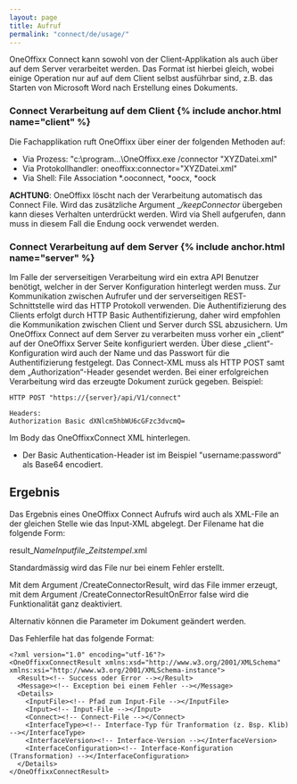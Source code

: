 ```yaml
---
layout: page
title: Aufruf
permalink: "connect/de/usage/"
---
```


OneOffixx Connect kann sowohl von der Client-Applikation als auch über auf dem Server verarbeitet werden. Das Format ist hierbei gleich, wobei einige Operation nur auf auf dem Client selbst ausführbar sind, z.B. das Starten von Microsoft Word nach Erstellung eines Dokuments. 

### Connect Verarbeitung auf dem Client {% include anchor.html name="client" %}

Die Fachapplikation ruft OneOffixx über einer der folgenden Methoden auf:

* Via Prozess: "c:\\program…\OneOffixx.exe /connector "XYZDatei.xml"
* Via Protokollhandler: oneoffixx:connector="XYZDatei.xml"
* Via Shell: File Association *.ooconnect, *oocx, *oock

__ACHTUNG__: OneOffixx löscht nach der Verarbeitung automatisch das Connect File. Wird das zusätzliche Argument __/keepConnector_ übergeben kann dieses Verhalten unterdrückt werden. Wird via Shell aufgerufen, dann muss in diesem Fall die Endung oock verwendet werden.

### Connect Verarbeitung auf dem Server {% include anchor.html name="server" %}

Im Falle der serverseitigen Verarbeitung wird ein extra API Benutzer benötigt, welcher in der Server Konfiguration hinterlegt werden muss.
Zur Kommunikation zwischen Aufrufer und der serverseitigen REST-Schnittstelle wird das HTTP Protokoll verwenden. Die Authentifizierung des Clients erfolgt durch HTTP Basic Authentifizierung, daher wird empfohlen die Kommunikation zwischen Client und Server durch SSL abzusichern.
Um OneOffixx Connect auf dem Server zu verarbeiten muss vorher ein „client“ auf der OneOffixx Server Seite konfiguriert werden. Über diese „client“-Konfiguration wird auch der Name und das Passwort für die Authentifizierung festgelegt.
Das Connect-XML muss als HTTP POST samt dem „Authorization“-Header gesendet werden. Bei einer erfolgreichen Verarbeitung wird das erzeugte Dokument zurück gegeben.
Beispiel: 

    HTTP POST "https://{server}/api/V1/connect"

    Headers: 
    Authorization Basic dXNlcm5hbWU6cGFzc3dvcmQ=

Im Body das OneOffixxConnect XML hinterlegen.

* Der Basic Authentication-Header ist im Beispiel "username:password" als Base64 encodiert.

## Ergebnis

Das Ergebnis eines OneOffixx Connect Aufrufs wird auch als XML-File an der gleichen Stelle wie das Input-XML abgelegt. Der Filename hat die folgende Form:

result\_*NameInputfile*\_*Zeitstempel*.xml

Standardmässig wird das File nur bei einem Fehler erstellt. 

Mit dem Argument /CreateConnectorResult, wird das File immer erzeugt, mit dem Argument /CreateConnectorResultOnError false wird die Funktionalität ganz deaktiviert.

Alternativ können die Parameter im Dokument geändert werden.

Das Fehlerfile hat das folgende Format:

    <?xml version="1.0" encoding="utf-16"?>
    <OneOffixxConnectResult xmlns:xsd="http://www.w3.org/2001/XMLSchema" xmlns:xsi="http://www.w3.org/2001/XMLSchema-instance">
      <Result><!-- Success oder Error --></Result>
      <Message><!-- Exception bei einem Fehler --></Message>
      <Details>
        <InputFile><!-- Pfad zum Input-File --></InputFile>
        <Input><!-- Input-File --></Input>
        <Connect><!-- Connect-File --></Connect>
        <InterfaceType><!-- Interface-Typ für Tranformation (z. Bsp. Klib) --></InterfaceType>
        <InterfaceVersion><!-- Interface-Version --></InterfaceVersion>
        <InterfaceConfiguration><!-- Interface-Konfiguration (Transformation) --></InterfaceConfiguration>
      </Details>
    </OneOffixxConnectResult>
